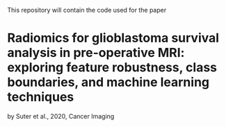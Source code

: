 This repository will contain the code used for the paper 
# Radiomics for glioblastoma survival analysis in pre-operative MRI: exploring feature robustness, class boundaries, and machine learning techniques
by Suter et al., 2020, Cancer Imaging
